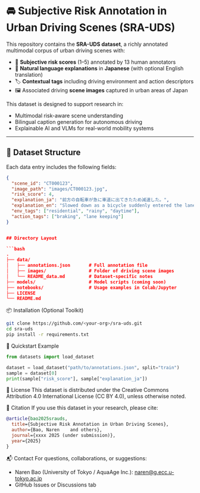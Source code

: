 # 🚘 Subjective Risk Annotation in Urban Driving Scenes (SRA-UDS)

This repository contains the **SRA-UDS dataset**, a richly annotated multimodal corpus of urban driving scenes with:

- 🚦 **Subjective risk scores** (1–5) annotated by 13 human annotators  
- 📜 **Natural language explanations** in **Japanese** (with optional English translation)  
- 🏷️ **Contextual tags** including driving environment and action descriptors  
- 🖼️ Associated driving **scene images** captured in urban areas of Japan  

This dataset is designed to support research in:
- Multimodal risk-aware scene understanding  
- Bilingual caption generation for autonomous driving  
- Explainable AI and VLMs for real-world mobility systems  

---

## 📁 Dataset Structure

Each data entry includes the following fields:

```json
{
  "scene_id": "CT000123",
  "image_path": "images/CT000123.jpg",
  "risk_score": 4,
  "explanation_ja": "前方の自転車が急に車道に出てきたため減速した。",
  "explanation_en": "Slowed down as a bicycle suddenly entered the lane.",
  "env_tags": ["residential", "rainy", "daytime"],
  "action_tags": ["braking", "lane keeping"]
}


## Directory Layout

```bash
.
├── data/
│   ├── annotations.json       # Full annotation file
│   ├── images/                # Folder of driving scene images
│   └── README_data.md         # Dataset-specific notes
├── models/                    # Model scripts (coming soon)
├── notebooks/                 # Usage examples in Colab/Jupyter
├── LICENSE
└── README.md
```

📦 Installation (Optional Toolkit)
```bash
git clone https://github.com/<your-org>/sra-uds.git
cd sra-uds
pip install -r requirements.txt

```

🚀 Quickstart Example
```python
from datasets import load_dataset

dataset = load_dataset("path/to/annotations.json", split="train")
sample = dataset[0]
print(sample["risk_score"], sample["explanation_ja"])
```

📜 License
This dataset is distributed under the Creative Commons Attribution 4.0 International License (CC BY 4.0), unless otherwise noted.

🧾 Citation
If you use this dataset in your research, please cite:

```bibtex
@article{bao2025srauds,
  title={Subjective Risk Annotation in Urban Driving Scenes},
  author={Bao, Naren    and others},
  journal={xxxx 2025 (under submission)},
  year={2025}
}
```

📬 Contact
For questions, collaborations, or suggestions:
- Naren Bao (University of Tokyo / AquaAge Inc.): naren@g.ecc.u-tokyo.ac.jp
- GitHub Issues or Discussions tab

